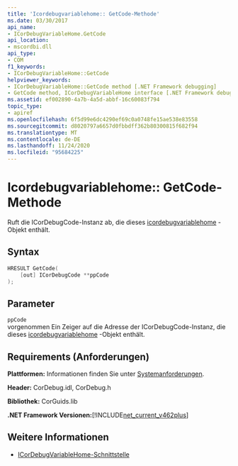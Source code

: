 ```yaml
---
title: 'Icordebugvariablehome:: GetCode-Methode'
ms.date: 03/30/2017
api_name:
- ICorDebugVariableHome.GetCode
api_location:
- mscordbi.dll
api_type:
- COM
f1_keywords:
- ICorDebugVariableHome::GetCode
helpviewer_keywords:
- ICorDebugVariableHome::GetCode method [.NET Framework debugging]
- GetCode method, ICorDebugVariableHome interface [.NET Framework debugging]
ms.assetid: ef002890-4a7b-4a5d-abbf-16c60083f794
topic_type:
- apiref
ms.openlocfilehash: 6f5d99e6dc4290ef69c0a0748fe15ae538e83558
ms.sourcegitcommit: d8020797a6657d0fbbdff362b80300815f682f94
ms.translationtype: MT
ms.contentlocale: de-DE
ms.lasthandoff: 11/24/2020
ms.locfileid: "95684225"
---
```

# <a name="icordebugvariablehomegetcode-method"></a>Icordebugvariablehome:: GetCode-Methode

Ruft die ICorDebugCode-Instanz ab, die dieses [icordebugvariablehome](icordebugvariablehome-interface.md) -Objekt enthält.  
  
## <a name="syntax"></a>Syntax  
  
```cpp  
HRESULT GetCode(  
    [out] ICorDebugCode **ppCode  
);  
```  
  
## <a name="parameters"></a>Parameter  

 `ppCode`  
 vorgenommen Ein Zeiger auf die Adresse der ICorDebugCode-Instanz, die dieses [icordebugvariablehome](icordebugvariablehome-interface.md) -Objekt enthält.  
  
## <a name="requirements"></a>Requirements (Anforderungen)  

 **Plattformen:** Informationen finden Sie unter [Systemanforderungen](../../get-started/system-requirements.md).  
  
 **Header:** CorDebug.idl, CorDebug.h  
  
 **Bibliothek:** CorGuids.lib  
  
 **.NET Framework Versionen:**[!INCLUDE[net_current_v462plus](../../../../includes/net-current-v462plus-md.md)]  
  
## <a name="see-also"></a>Weitere Informationen

- [ICorDebugVariableHome-Schnittstelle](icordebugvariablehome-interface.md)
